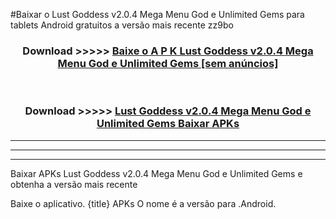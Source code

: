 #Baixar o Lust Goddess v2.0.4 Mega Menu God e Unlimited Gems   para tablets Android gratuitos a versão mais recente zz9bo


<div align="center">
<h3>Download >>>>> <a href="https://pt-web.web.app/?pt= Lust Goddess v2.0.4 Mega Menu God e Unlimited Gems ">Baixe o A P K Lust Goddess v2.0.4 Mega Menu God e Unlimited Gems  [sem anúncios]</a></h3><br>

<h3>Download >>>>> <a href="https://pt-web.web.app/?pt= Lust Goddess v2.0.4 Mega Menu God e Unlimited Gems ">Lust Goddess v2.0.4 Mega Menu God e Unlimited Gems  Baixar APKs</a></h3>
</div>

----------------------------------------------------------

----------------------------------------------------------

----------------------------------------------------------

Baixar APKs Lust Goddess v2.0.4 Mega Menu God e Unlimited Gems  e obtenha a versão mais recente

Baixe o aplicativo. {title} APKs O nome é a versão para .Android.


